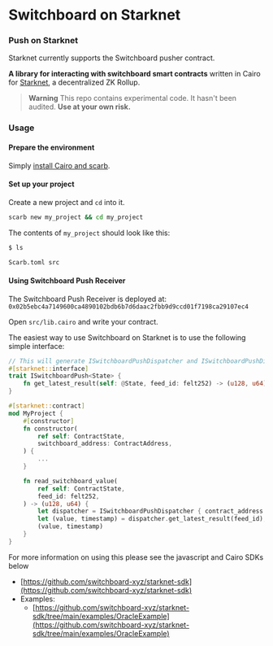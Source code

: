 # Switchboard on Starknet

### Push on Starknet

Starknet currently supports the Switchboard pusher contract.

**A library for interacting with switchboard smart contracts** written in Cairo for [Starknet](https://starkware.co/product/starknet/), a decentralized ZK Rollup.

> **Warning** This repo contains experimental code. It hasn't been audited. **Use at your own risk.**

### Usage

#### Prepare the environment

Simply [install Cairo and scarb](https://docs.swmansion.com/scarb/download).

#### Set up your project

Create a new project and `cd` into it.

```bash
scarb new my_project && cd my_project
```

The contents of `my_project` should look like this:

```bash
$ ls

Scarb.toml src
```

#### Using Switchboard Push Receiver



The Switchboard Push Receiver is deployed at: `0x02b5ebc4a7149600ca4890102bdb6b7d6daac2fbb9d9ccd01f7198ca29107ec4`

Open `src/lib.cairo` and write your contract.

The easiest way to use Switchboard on Starknet is to use the following simple interface:

```rust
// This will generate ISwitchboardPushDispatcher and ISwitchboardPushDispatcherTrait
#[starknet::interface]
trait ISwitchboardPush<State> {
    fn get_latest_result(self: @State, feed_id: felt252) -> (u128, u64);
}
```

```rust
#[starknet::contract]
mod MyProject {
    #[constructor]
    fn constructor(
        ref self: ContractState,
        switchboard_address: ContractAddress,
    ) {
        ...
    }

    fn read_switchboard_value(
        ref self: ContractState,
        feed_id: felt252,
    ) -> (u128, u64) {
        let dispatcher = ISwitchboardPushDispatcher { contract_address: self.switchboard_address.read() };
        let (value, timestamp) = dispatcher.get_latest_result(feed_id);
        (value, timestamp)
    }
}
```

For more information on using this please see the javascript and Cairo SDKs below

* [https://github.com/switchboard-xyz/starknet-sdk](https://github.com/switchboard-xyz/starknet-sdk)
* Examples:
  * [https://github.com/switchboard-xyz/starknet-sdk/tree/main/examples/OracleExample](https://github.com/switchboard-xyz/starknet-sdk/tree/main/examples/OracleExample)

